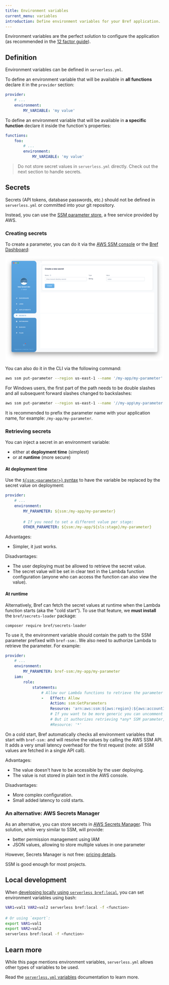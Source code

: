 ```yaml
---
title: Environment variables
current_menu: variables
introduction: Define environment variables for your Bref application.
---
```


Environment variables are the perfect solution to configure the application (as recommended in the [12 factor guide](https://12factor.net/config)).

## Definition

Environment variables can be defined in `serverless.yml`.

To define an environment variable that will be available in **all functions** declare it in the `provider` section:

```yaml
provider:
    # ...
    environment:
        MY_VARIABLE: 'my value'
```

To define an environment variable that will be available in **a specific function** declare it inside the function's properties:

```yaml
functions:
    foo:
        # ...
        environment:
            MY_VARIABLE: 'my value'
```

> Do not store secret values in `serverless.yml` directly. Check out the next section to handle secrets.

## Secrets

Secrets (API tokens, database passwords, etc.) should not be defined in `serverless.yml` or committed into your git repository.

Instead, you can use the [SSM parameter store](https://docs.aws.amazon.com/systems-manager/latest/userguide/systems-manager-paramstore.html), a free service provided by AWS.

### Creating secrets

To create a parameter, you can do it via the [AWS SSM console](https://console.aws.amazon.com/systems-manager/parameters) or the [Bref Dashboard](https://dashboard.bref.sh/):

![](./variables-create-secret.png)

You can also do it in the CLI via the following command:

```bash
aws ssm put-parameter --region us-east-1 --name '/my-app/my-parameter' --type String --value 'mysecretvalue'
```

For Windows users, the first part of the path needs to be double slashes and all subsequent forward slashes changed to backslashes:
```bash
aws ssm put-parameter --region us-east-1 --name '//my-app\my-parameter' --type String --value 'mysecretvalue'
```

It is recommended to prefix the parameter name with your application name, for example: `/my-app/my-parameter`.

### Retrieving secrets

You can inject a secret in an environment variable:

- either at **deployment time** (simplest)
- or at **runtime** (more secure)

#### At deployment time

Use the [`${ssm:<parameter>}` syntax](https://serverless.com/blog/serverless-secrets-api-keys/) to have the variable be replaced by the secret value on deployment:

```yaml
provider:
    # ...
    environment:
        MY_PARAMETER: ${ssm:/my-app/my-parameter}

        # If you need to set a different value per stage:
        OTHER_PARAMETER: ${ssm:/my-app/${sls:stage}/my-parameter}
```

Advantages:

- Simpler, it just works.

Disadvantages:

- The user deploying must be allowed to retrieve the secret value.
- The secret value will be set in clear text in the Lambda function configuration (anyone who can access the function can also view the value).

#### At runtime

Alternatively, Bref can fetch the secret values at runtime when the Lambda function starts (aka the "cold start"). To use that feature, we **must install** the `bref/secrets-loader` package:

```
composer require bref/secrets-loader
```

To use it, the environment variable should contain the path to the SSM parameter prefixed with `bref-ssm:`. We also need to authorize Lambda to retrieve the parameter. For example:

```yaml
provider:
    # ...
    environment:
        MY_PARAMETER: bref-ssm:/my-app/my-parameter
    iam:
        role:
            statements:
                # Allow our Lambda functions to retrieve the parameter from SSM
                -   Effect: Allow
                    Action: ssm:GetParameters
                    Resource: 'arn:aws:ssm:${aws:region}:${aws:accountId}:parameter/my-app/my-parameter'
                    # If you want to be more generic you can uncomment the line below instead.
                    # But it authorizes retrieving *any* SSM parameter, which is less secure.
                    #Resource: '*'
```

On a cold start, Bref automatically checks all environment variables that start with `bref-ssm:` and will resolve the values by calling the AWS SSM API. It adds a very small latency overhead for the first request (note: all SSM values are fetched in a single API call).

Advantages:

- The value doesn't have to be accessible by the user deploying.
- The value is not stored in plain text in the AWS console.

Disadvantages:

- More complex configuration.
- Small added latency to cold starts.

### An alternative: AWS Secrets Manager

As an alternative, you can store secrets in [AWS Secrets Manager](https://aws.amazon.com/secrets-manager/). This solution, while very similar to SSM, will provide:

- better permission management using IAM
- JSON values, allowing to store multiple values in one parameter

However, Secrets Manager is not free: [pricing details](https://aws.amazon.com/secrets-manager/pricing/).

SSM is good enough for most projects.

## Local development

When [developing locally using `serverless bref:local`](/docs/local-development.md), you can set environment variables using bash:

```bash
VAR1=val1 VAR2=val2 serverless bref:local -f <function>

# Or using `export`:
export VAR1=val1
export VAR2=val2
serverless bref:local -f <function>
```

## Learn more

While this page mentions environment variables, `serverless.yml` allows other types of variables to be used.

Read the [`serverless.yml` variables](https://serverless.com/framework/docs/providers/aws/guide/variables/) documentation to learn more.
